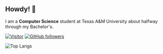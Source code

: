 ## Howdy! 👋
I am a **Computer Science** student at Texas A&M University about halfway through my Bachelor's. 


[![Visitor](https://visitor-badge.laobi.icu/badge?page_id=bwees.bwees)](https://github.com/bwees) [![GitHub followers](https://img.shields.io/github/followers/bwees.svg?style=social&label=Follow)](https://github.com/bwees?tab=followers)

![Top Langs](https://github-readme-stats.vercel.app/api/top-langs/?username=bwees&layout=compact&hide=css,c,jupyter%20notebook,assembly&theme=one_dark_pro)
